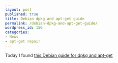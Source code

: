 ```yaml
---
layout: post
published: true
title: Debian dpkg and apt-get guide
permalink: /debian-dpkg-and-apt-get-guide/
wordpress_id: 156
categories:
- News
- apt-get repair
---
```



Today I found <a href="http://www.aboutlinux.info/2005/12/concise-apt-get-dpkg-primer-for-new.html">this Debian guide for dpkg and apt-get</a>

<!--adsense#LinkBlock-->
